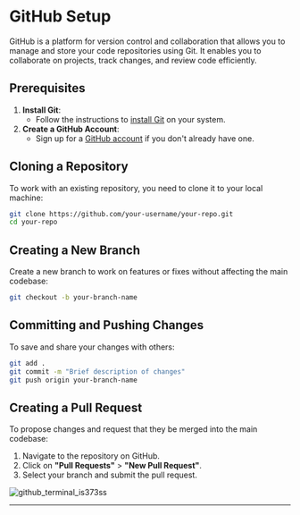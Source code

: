 # GitHub Setup

GitHub is a platform for version control and collaboration that allows you to manage and store your code repositories using Git. It enables you to collaborate on projects, track changes, and review code efficiently.

## Prerequisites
1. **Install Git**:
   - Follow the instructions to [install Git](https://git-scm.com/book/en/v2/Getting-Started-Installing-Git) on your system.
2. **Create a GitHub Account**:
   - Sign up for a [GitHub account](https://github.com/) if you don't already have one.

## Cloning a Repository
To work with an existing repository, you need to clone it to your local machine:
```bash
git clone https://github.com/your-username/your-repo.git
cd your-repo
```

## Creating a New Branch
Create a new branch to work on features or fixes without affecting the main codebase:
```bash
git checkout -b your-branch-name
```

## Committing and Pushing Changes
To save and share your changes with others:
```bash
git add .
git commit -m "Brief description of changes"
git push origin your-branch-name
```

## Creating a Pull Request
To propose changes and request that they be merged into the main codebase:
1. Navigate to the repository on GitHub.
2. Click on **"Pull Requests"** > **"New Pull Request"**.
3. Select your branch and submit the pull request.

![github_terminal_is373ss](https://github.com/user-attachments/assets/0004644f-a722-4c39-89dd-34c62a622b05)

---
